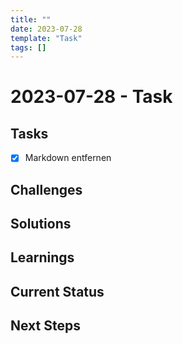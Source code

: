 ```yaml
---
title: ""
date: 2023-07-28
template: "Task"
tags: []
---
```


# 2023-07-28 - Task
## Tasks
* [x] Markdown entfernen
## Challenges

## Solutions

## Learnings

## Current Status

## Next Steps
